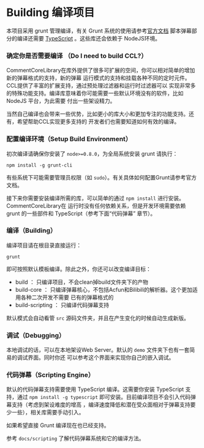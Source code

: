 Building 编译项目
==============================
本项目采用 grunt 管理编译，有关 Grunt 系统的使用请参考[官方文档](http://gruntjs.com/getting-started)
脚本弹幕部分的编译还需要 [TypeScript](http://www.typescriptlang.org/) 。这些库还会依赖于
NodeJS环境。

### 确定你是否需要编译 （Do I need to build CCL?）
CommentCoreLibrary在库外提供了很多可扩展的空间，你可以相对简单的增加新的弹幕格式的支持，新的弹幕
运行模式的支持和挂载各种不同的定时元件。CCL提供了丰富的扩展支持，通过预处理过滤器和运行时过滤器可以
实现非常多的特殊功能支持。编译库意味着你可能需要一些默认环境没有的软件，比如 NodeJS 平台，为此需要
付出一些架设精力。

当然自己编译也会带来一些优势，比如更小的库大小和更加专注的功能支持。还有，希望帮助CCL实现更多支持的
开发者们也需要知道如何有效的编译。

### 配置编译环境（Setup Build Environment）
初次编译请确保你安装了 `node>=0.8.0`，为全局系统安装 grunt 请执行：

    npm install -g grunt-cli

有些系统下可能需要管理员权限（如 `sudo`）。有关具体如何配置Grunt请参考官方文档。

接下来你需要安装编译所需的库，可以简单的通过 `npm install` 进行安装。CommentCoreLibrary在
运行时没有任何依赖关系，但是开发环境需要依赖 grunt 的一些部件和 TypeScript（参考下面“代码弹幕”
章节）。

### 编译（Building）
编译项目请在根目录直接运行：

    grunt

即可按照默认模板编译。除此之外，你还可以改变编译目标：

- build ： 只编译项目，不会clean掉build文件夹下的产物
- build-core ： 只编译弹幕核心，不包括Acfun和Bilibili的解析器。这个更加适用各种二次开发不需要
    已有的弹幕格式的
- build-scripting ： 只编译代码弹幕支持

默认模式会自动看管 `src` 源码文件夹，并且在产生变化的时候自动生成新版。

### 调试（Debugging）
本地调试的话，可以在本地架设Web Server。默认的 `demo` 文件夹下也有一套简易的调试界面。同时你还
可以参考这个界面来实现你自己的嵌入调试。

### 代码弹幕（Scripting Engine）
默认的代码弹幕支持需要使用 TypeScript 编译。这需要你安装 TypeScript 支持，通过 
`npm install -g typescript` 即可安装。目前编译项目不会引入代码弹幕支持（考虑到架设难度的增高
，编译速度降低和潜在受众面相对于弹幕支持要少一些），相关库需要手动引入。

如果希望直接 Grunt 编译现在也已经支持。

参考 `docs/scripting` 了解代码弹幕系统和它的编译方法。
